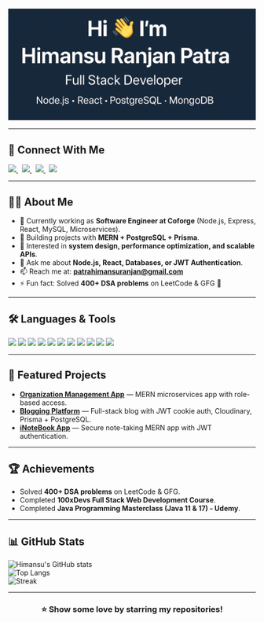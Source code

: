 <!---
⭐ Please consider starring the repo if you like this profile README.
-->
![Profile Banner](Banner.png)

---

## 🔗 Connect With Me  

<a href="https://www.linkedin.com/in/himansu-ranjan-patra-6540b8202/">
  <img src="https://img.shields.io/badge/LinkedIn-0077B5?style=for-the-badge&logo=linkedin&logoColor=white">
</a>&nbsp;

<a href="https://github.com/HimansuRanjan">
  <img src="https://img.shields.io/badge/GitHub-000000?style=for-the-badge&logo=github&logoColor=white">
</a>&nbsp;


<a href="https://himansu-ranjan-profile.netlify.app/">
  <img src="https://img.shields.io/badge/Portfolio-24292e?style=for-the-badge&logo=vercel&logoColor=white">
</a>&nbsp;

<a href="https://x.com/HimansuRanjan17">
  <img src="https://img.shields.io/badge/Twitter-1DA1F2?style=for-the-badge&logo=twitter&logoColor=white">
</a>


---

## 👨‍💻 About Me
- 🌱 Currently working as **Software Engineer at Coforge** (Node.js, Express, React, MySQL, Microservices).  
- 🚀 Building projects with **MERN + PostgreSQL + Prisma**.  
- 🔐 Interested in **system design, performance optimization, and scalable APIs**.  
- 💬 Ask me about **Node.js, React, Databases, or JWT Authentication**.  
- 📫 Reach me at: **patrahimansuranjan@gmail.com**  
- ⚡ Fun fact: Solved **400+ DSA problems** on LeetCode & GFG 🚀  

---

## 🛠️ Languages & Tools
<p>
  <img src="https://img.shields.io/badge/Node.js-43853D?style=for-the-badge&logo=node-dot-js&logoColor=white"/>
  <img src="https://img.shields.io/badge/Express.js-000000?style=for-the-badge&logo=express&logoColor=white"/>
  <img src="https://img.shields.io/badge/React-20232A?style=for-the-badge&logo=react&logoColor=61DAFB"/>
  <img src="https://img.shields.io/badge/Redux-593D88?style=for-the-badge&logo=redux&logoColor=white"/>
  <img src="https://img.shields.io/badge/Tailwind_CSS-38B2AC?style=for-the-badge&logo=tailwind-css&logoColor=white"/>
  <img src="https://img.shields.io/badge/PostgreSQL-316192?style=for-the-badge&logo=postgresql&logoColor=white"/>
  <img src="https://img.shields.io/badge/MySQL-4479A1?style=for-the-badge&logo=mysql&logoColor=white"/>
  <img src="https://img.shields.io/badge/MongoDB-4EA94B?style=for-the-badge&logo=mongodb&logoColor=white"/>
  <img src="https://img.shields.io/badge/Prisma-2D3748?style=for-the-badge&logo=prisma&logoColor=white"/>
  <img src="https://img.shields.io/badge/Docker-2496ED?style=for-the-badge&logo=docker&logoColor=white"/>
  <img src="https://img.shields.io/badge/Git-F05032?style=for-the-badge&logo=git&logoColor=white"/>
</p>

---

## 🚀 Featured Projects
- [**Organization Management App**](https://github.com/HimansuRanjan/Organisation_Management) — MERN microservices app with role-based access.  
- [**Blogging Platform**](https://github.com/HimansuRanjan/Blog-App) — Full-stack blog with JWT cookie auth, Cloudinary, Prisma + PostgreSQL.  
- [**iNoteBook App**](https://github.com/HimansuRanjan/NoteBook-App) — Secure note-taking MERN app with JWT authentication.  

---

## 🏆 Achievements
- Solved **400+ DSA problems** on LeetCode & GFG.  
- Completed **100xDevs Full Stack Web Development Course**.  
- Completed **Java Programming Masterclass (Java 11 & 17) - Udemy**.  

---

## 📊 GitHub Stats
![Himansu's GitHub stats](https://github-readme-stats.vercel.app/api?username=HimansuRanjan&show_icons=true&theme=radical&count_private=true&include_all_commits=true)  
![Top Langs](https://github-readme-stats.vercel.app/api/top-langs/?username=HimansuRanjan&layout=compact&theme=radical)  
![Streak](https://github-readme-streak-stats.herokuapp.com/?user=HimansuRanjan&theme=radical)  

---

<h3 align="center">⭐ Show some love by starring my repositories!</h3>
